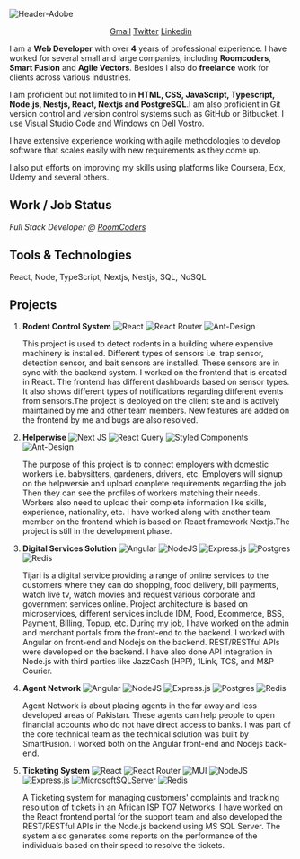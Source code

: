 ![Header-Adobe](https://user-images.githubusercontent.com/97145056/201537574-a10c1275-44f9-4504-b806-3892cbc85f40.png)


<!-- <h1 align="center"> Abdur Rehman </h1>

<h3 align="center"> Full Stack Web Developer 3+ Years </h3>

<h4 align="center"> React, Node, TypeScript, Nextjs, Nestjs, SQL, NoSQL </h4> -->

<p align="center"> 
<a href="mailto:mann.codes2014@gmail.com">Gmail</a>
<a href="https://twitter.com/abdur4082">Twitter</a>
<a href="https://www.linkedin.com/in/abdur-rehman-8a8558106/">Linkedin</a>
<p>
  I am a <strong>Web Developer</strong> with over <strong>4</strong> years of professional experience. I have worked for several small and large companies, including <strong>Roomcoders</strong>, <strong>Smart Fusion</strong> and <strong>Agile Vectors</strong>. Besides I also do <strong>freelance</strong> work for clients across various industries.
</p>
  <p>
  I am proficient but not limited to in <strong>HTML, CSS, JavaScript, Typescript, Node.js, Nestjs, React, Nextjs and PostgreSQL</strong>.I am also proficient in Git version control and version control systems such as GitHub or Bitbucket. I use Visual Studio Code and Windows on Dell Vostro.
  </p>
  <p>
  I have extensive experience working with agile methodologies to develop software that scales easily with new requirements as they come up.
  </p>
  <p>
I also put efforts on improving my skills using platforms like Coursera, Edx, Udemy and several others.
</p>

## Work / Job Status
*Full Stack Developer @ [RoomCoders](https://www.roomcoders.com/)*

## Tools & Technologies
  React, Node, TypeScript, Nextjs, Nestjs, SQL, NoSQL
## Projects
 1. **Rodent Control System** ![React](https://img.shields.io/badge/React-%2320232a.svg?style=plastic&logo=react&logoColor=%2361DAFB) ![React Router](https://img.shields.io/badge/React_Router-CA4245?style=plastic&logo=react-router&logoColor=white) ![Ant-Design](https://img.shields.io/badge/-AntDesign-%230170FE?style=plastic&logo=ant-design&logoColor=white)
 
    This project is used to detect rodents in a building where expensive machinery is installed. Different types of sensors i.e. trap sensor, detection sensor, and bait   sensors are installed. These sensors are in sync with the backend system. I worked on the frontend that is created in React. The frontend has different dashboards based  on sensor types. It also shows different types of notifications regarding different events from sensors.The project is deployed on the client site and is actively maintained by me and other team members. New features are added on the frontend by me and bugs are also  resolved.
    
1. **Helperwise** ![Next JS](https://img.shields.io/badge/Next-black?style=plastic&logo=next.js&logoColor=white) ![React Query](https://img.shields.io/badge/-React%20Query-FF4154?style=plastic&logo=react%20query&logoColor=white) ![Styled Components](https://img.shields.io/badge/Styled--Components-DB7093?style=plastic&logo=styled-components&logoColor=white) ![Ant-Design](https://img.shields.io/badge/-AntDesign-%230170FE?style=plastic&logo=ant-design&logoColor=white)

    The purpose of this project is to connect employers with domestic workers i.e. babysitters, gardeners, drivers, etc. Employers will signup on the helpwersie and upload complete requirements regarding the job. Then they can see the profiles of workers matching their needs.
Workers also need to upload their complete information like skills, experience, nationality, etc.
I have worked along with another team member on the frontend which is based on React framework Nextjs.The project is still in the development phase.

1. **Digital Services Solution** ![Angular](https://img.shields.io/badge/Angular-%23DD0031.svg?style=plastic&logo=angular&logoColor=white) ![NodeJS](https://img.shields.io/badge/Node.js-6DA55F?style=plastic&logo=node.js&logoColor=white) ![Express.js](https://img.shields.io/badge/Express.js-%23404d59.svg?style=plastic&logo=express&logoColor=%2361DAFB) ![Postgres](https://img.shields.io/badge/Postgres-%23316192.svg?style=plastic&logo=postgresql&logoColor=white) ![Redis](https://img.shields.io/badge/Redis-%23DD0031.svg?style=plastic&logo=redis&logoColor=white)

    Tijari is a digital service providing a range of online services to the customers where they can do shopping, food delivery, bill payments, watch live tv, watch movies and request various corporate and government services online.
Project architecture is based on microservices, different services include IDM, Food, Ecommerce, BSS, Payment, Billing, Topup, etc.
During my job, I have worked on the admin and merchant portals from the front-end to the backend. I worked with Angular on front-end and Nodejs on the backend. REST/RESTful APIs were developed on the backend. I have also done API integration in Node.js with third parties like JazzCash (HPP), 1Link, TCS, and M&P Courier.
    
1. **Agent Network** ![Angular](https://img.shields.io/badge/Angular-%23DD0031.svg?style=plastic&logo=angular&logoColor=white) ![NodeJS](https://img.shields.io/badge/Node.js-6DA55F?style=plastic&logo=node.js&logoColor=white) ![Express.js](https://img.shields.io/badge/Express.js-%23404d59.svg?style=plastic&logo=express&logoColor=%2361DAFB) ![Postgres](https://img.shields.io/badge/Postgres-%23316192.svg?style=plastic&logo=postgresql&logoColor=white) ![Redis](https://img.shields.io/badge/Redis-%23DD0031.svg?style=plastic&logo=redis&logoColor=white)

    Agent Network is about placing agents in the far away and less developed areas of Pakistan. These agents can help people to open financial accounts who do not have direct access to banks. I was part of the core technical team as the technical solution was built by SmartFusion. I worked both on the Angular front-end and Nodejs back-end.

1. **Ticketing System** ![React](https://img.shields.io/badge/React-%2320232a.svg?style=plastic&logo=react&logoColor=%2361DAFB) ![React Router](https://img.shields.io/badge/React_Router-CA4245?style=plastic&logo=react-router&logoColor=white) ![MUI](https://img.shields.io/badge/MUI-%230081CB.svg?style=plastic&logo=mui&logoColor=white)  ![NodeJS](https://img.shields.io/badge/Node.js-6DA55F?style=plastic&logo=node.js&logoColor=white) ![Express.js](https://img.shields.io/badge/Express.js-%23404d59.svg?style=plastic&logo=express&logoColor=%2361DAFB) ![MicrosoftSQLServer](https://img.shields.io/badge/Microsoft%20SQL%20Sever-CC2927?style=plastic&logo=microsoft%20sql%20server&logoColor=white) ![Redis](https://img.shields.io/badge/Redis-%23DD0031.svg?style=plastic&logo=redis&logoColor=white)


    A Ticketing system for managing customers' complaints and tracking resolution of tickets in an African ISP TO7 Networks.
I have worked on the React frontend portal for the support team and also developed the REST/RESTful APIs in the Node.js backend using MS SQL Server.
The system also generates some reports on the performance of the individuals based on their speed to resolve the tickets.

<!-- - ABC
- DEF

 - [ ] Pending
- [x] Done -->


<!--
**mann-codes2014/mann-codes2014** is a ✨ _special_ ✨ repository because its `README.md` (this file) appears on your GitHub profile.

Here are some ideas to get you started:

- 🔭 I’m currently working on ...
- 🌱 I’m currently learning ...
- 👯 I’m looking to collaborate on ...
- 🤔 I’m looking for help with ...
- 💬 Ask me about ...
- 📫 How to reach me: ...
- 😄 Pronouns: ...
- ⚡ Fun fact: ...
-->
